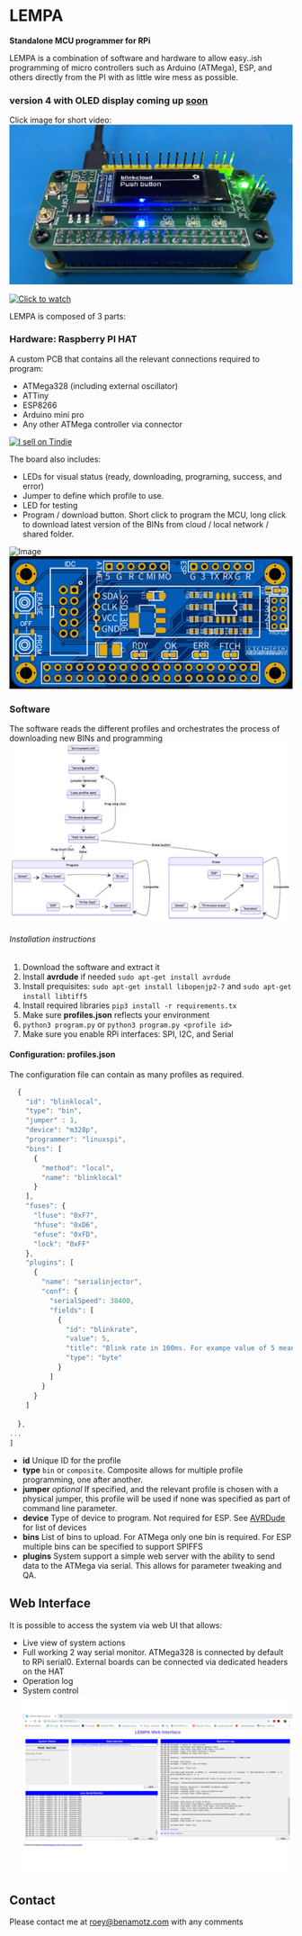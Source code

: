 # LEMPA
**Standalone MCU programmer for RPi**

LEMPA is a combination of software and hardware to allow easy..ish programming of micro controllers such as Arduino (ATMega), ESP, and others directly from the PI with as little wire mess as possible.

### version 4 with OLED display coming up <a href="https://www.youtube.com/watch?v=MS-8_smsfuY">soon</a>
Click image for short video:
![Image](imgs/zero_on.jpg)

[![Click to watch](imgs/yt.png)](https://www.youtube.com/watch?v=8qee_lv31-o)

<!--![Image](https://i.giphy.com/media/S64nu0NFtD7TRhJ7rL/giphy.webp)-->

LEMPA is composed of 3 parts:
### Hardware: Raspberry PI HAT
A custom PCB that contains all the relevant connections required to program:
* ATMega328 (including external oscillator)
* ATTiny
* ESP8266 
* Arduino mini pro
* Any other ATMega controller via connector

<a href="https://www.tindie.com/products/21205/"><img src="https://d2ss6ovg47m0r5.cloudfront.net/badges/tindie-mediums.png" alt="I sell on Tindie" width="150" height="78"></a>

The board also includes:
* LEDs for visual status (ready, downloading, programing, success, and error)
* Jumper to define which profile to use.
* LED for testing 
* Program / download button. Short click to program the MCU, long click to download latest version of the BINs from cloud / local network / shared folder.

![Image](imgs/2D.png)
![Image](imgs/zero_2d.png)

### Software
The software reads the different profiles and orchestrates the process of downloading new BINs and programming 
![Image](imgs/states.png)
###### Installation instructions
1. Download the software and extract it
2. Install **avrdude** if needed `sudo apt-get install avrdude`
3. Install prequisites: `sudo apt-get install libopenjp2-7` and `sudo apt-get install libtiff5`
3. Install required libraries `pip3 install -r requirements.tx`
4. Make sure **profiles.json** reflects your environment
5. `python3 program.py` or `python3 program.py <profile id>`
6. Make sure you enable RPi interfaces: SPI, I2C, and Serial

#### Configuration: profiles.json
The configuration file can contain as many profiles as required.
```javascript
  {
    "id": "blinklocal",
    "type": "bin",
    "jumper" : 1,
    "device": "m328p",
    "programmer": "linuxspi",
    "bins": [
      {
        "method": "local",
        "name": "blinklocal"
      }
    ],
    "fuses": {
      "lfuse": "0xF7",
      "hfuse": "0xD6",
      "efuse": "0xFD",
      "lock": "0xFF"
    },
    "plugins": [
      {
        "name": "serialinjector",
        "conf": {
          "serialSpeed": 38400,
          "fields": [
            {
              "id": "blinkrate",
              "value": 5,
              "title": "Blink rate in 100ms. For exampe value of 5 means 500ms off, 500ms on",
              "type": "byte"
            }
          ]
        }
      }
    ]

  },
...
]
```
* **id** Unique ID for the profile 
* **type** `bin` or `composite`. Composite allows for multiple profile programming, one after another.
* **jumper** *optional* If specified, and the relevant profile is chosen with a physical jumper, this profile will be used if none was specified as part of command line parameter.
* **device** Type of device to program. Not required for ESP. See [AVRDude](https://www.nongnu.org/avrdude/user-manual/avrdude.html) for list of devices
* **bins** List of bins to upload. For ATMega only one bin is required. For ESP multiple bins can be specified to support SPIFFS
* **plugins** System support a simple web server with the ability to send data to the ATMega via serial. This allows for parameter tweaking and QA. 

## Web Interface
It is possible to access the system via web UI that allows:
* Live view of system actions
* Full working 2 way serial monitor. ATMega328 is connected by default to RPi serial0. External boards can be connected via dedicated headers on the HAT
* Operation log
* System control
 ![Image](imgs/web_ui.png)

## Contact
Please contact me at roey@benamotz.com with any comments
